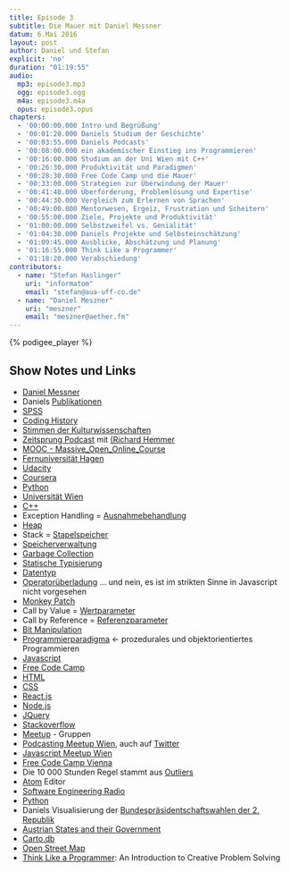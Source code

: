 ```yaml
---
title: Episode 3
subtitle: Die Mauer mit Daniel Messner
datum: 6.Mai 2016
layout: post
author: Daniel und Stefan
explicit: 'no'
duration: "01:19:55"
audio:
  mp3: episode3.mp3
  ogg: episode3.ogg
  m4a: episode3.m4a
  opus: episode3.opus
chapters:
  - '00:00:00.000 Intro und Begrüßung'
  - '00:01:20.000 Daniels Studium der Geschichte'
  - '00:03:55.000 Daniels Podcasts'
  - '00:08:00.000 ein akademischer Einstieg ins Programmieren'
  - '00:16:00.000 Studium an der Uni Wien mit C++'
  - '00:26:30.000 Produktivität und Paradigmen'
  - '00:28:30.000 Free Code Camp und die Mauer'
  - '00:33:00.000 Strategien zur Überwindung der Mauer'
  - '00:41:40.000 Überforderung, Problemlösung und Expertise'
  - '00:44:30.000 Vergleich zum Erlernen von Sprachen'
  - '00:49:00.000 Mentorwesen, Ergeiz, Frustration und Scheitern'
  - '00:55:00.000 Ziele, Projekte und Produktivität'
  - '01:00:00.000 Selbstzweifel vs. Genialität'
  - '01:04:30.000 Daniels Projekte und Selbsteinschätzung'
  - '01:09:45.000 Ausblicke, Abschätzung und Planung'
  - '01:16:55.000 Think Like a Programmer'
  - '01:18:20.000 Verabschiedung'
contributors:
  - name: "Stefan Haslinger"
    uri: "informatom"
    email: "stefan@aua-uff-co.de"
  - name: "Daniel Meszner"
    uri: "meszner"
    email: "meszner@aether.fm"
---
```


{% podigee_player %}

## Show Notes und Links

* [Daniel Messner](https://twitter.com/meszner)
* Daniels [Publikationen](http://codinghistory.com/publikationen/)
* [SPSS](http://www-01.ibm.com/software/at/analytics/spss/)
* [Coding History](http://codinghistory.com/)
* [Stimmen der Kulturwissenschaften](http://stimmen.univie.ac.at/)
* [Zeitsprung Podcast](http://www.zeitsprung.fm/) mit [(Richard Hemmer](https://twitter.com/stormgrass)
* [MOOC - Massive_Open_Online_Course](https://de.wikipedia.org/wiki/Massive_Open_Online_Course)
* [Fernuniversität Hagen](https://www.fernuni-hagen.de/)
* [Udacity](http://de.udacity.com/)
* [Coursera](https://www.coursera.org/)
* [Python](https://www.python.org/)
* [Universität Wien](https://www.univie.ac.at/)
* [C++](https://de.wikipedia.org/wiki/C%2B%2B)
* Exception Handling = [Ausnahmebehandlung](https://de.wikipedia.org/wiki/Ausnahmebehandlung)
* [Heap](https://de.wikipedia.org/wiki/Heap_(Datenstruktur))
* Stack = [Stapelspeicher](https://de.wikipedia.org/wiki/Stapelspeicher)
* [Speicherverwaltung](https://de.wikipedia.org/wiki/Speicherverwaltung)
* [Garbage Collection](https://de.wikipedia.org/wiki/Garbage_Collection)
* [Statische Typisierung](https://de.wikipedia.org/wiki/Statische_Typisierung)
* [Datentyp](https://de.wikipedia.org/wiki/Datentyp)
* [Operatorüberladung](https://de.wikipedia.org/wiki/%C3%9Cberladen#Operator.C3.BCberladung) ... und nein, es ist im strikten Sinne in Javascript nicht vorgesehen
* [Monkey Patch](https://en.wikipedia.org/wiki/Monkey_patch)
* Call by Value = [Wertparameter](https://de.wikipedia.org/wiki/Wertparameter)
* Call by Reference = [Referenzparameter](https://de.wikipedia.org/wiki/Referenzparameter)
* [Bit Manipulation](https://en.wikipedia.org/wiki/Bit_manipulation)
* [Programmierparadigma](https://de.wikipedia.org/wiki/Programmierparadigma) <- prozedurales und objektorientiertes Programmieren
* [Javascript](https://de.wikipedia.org/wiki/JavaScript)
* [Free Code Camp](https://www.freecodecamp.com/)
* [HTML](https://de.wikipedia.org/wiki/Hypertext_Markup_Language)
* [CSS](https://de.wikipedia.org/wiki/Cascading_Style_Sheets)
* [React.js](https://facebook.github.io/react/)
* [Node.js](https://de.wikipedia.org/wiki/Node.js)
* [JQuery](https://de.wikipedia.org/wiki/JQuery)
* [Stackoverflow](http://stackoverflow.com/)
* [Meetup](http://www.meetup.com/de-DE/) - Gruppen
* [Podcasting Meetup Wien](http://www.meetup.com/de-DE/Podcasting-Meetup-Osterreich/), auch auf [Twitter](http://twitter.com/podcasterei)
* [Javascript Meetup Wien](http://www.meetup.com/de-DE/viennajs/)
* [Free Code Camp Vienna](http://www.meetup.com/de-DE/Free-Code-Camp-Vienna/)
* Die 10 000 Stunden Regel stammt aus [Outliers](https://en.wikipedia.org/wiki/Outliers_(book))
* [Atom](https://atom.io/) Editor
* [Software Engineering Radio](http://www.se-radio.net/)
* [Python](https://www.python.org/)
* Daniels Visualisierung der [Bundespräsidentschaftswahlen der 2. Republik](http://codinghistory.com/bpw16/)
* [Austrian States and their Government](https://medium.com/@meszner/austrian-states-and-their-governments-7a0374dc3660#.gmw274w3y)
* [Carto.db](https://cartodb.com/)
* [Open Street Map](https://www.openstreetmap.org/)
* [Think Like a Programmer](http://www.amazon.de/Think-Like-Programmer-Introduction-Creative/dp/1593274246): An Introduction to Creative Problem Solving
